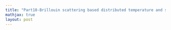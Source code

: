 ```yaml
---
title: "Part10-Brillouin scattering based distributed temperature and strain sensor (DTSS)"
mathjax: true
layout: post
---
```

